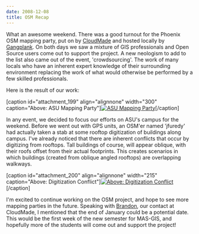 ```yaml
---
date: 2008-12-08
title: OSM Recap
---
```


What an awesome weekend. There was a good turnout for the Phoenix OSM mapping party, put on by [CloudMade](http://www.cloudmade.com/) and hosted locally by [Gangplank](http://gangplankhq.com/). On both days we saw a mixture of GIS professionals and Open Source users come out to support the project. A new neologism to add to the list also came out of the event, 'crowdsourcing'. <!-- more --> The work of many locals who have an inherent expert knowledge of their surrounding environment replacing the work of what would otherwise be performed by a few skilled professionals.

Here is the result of our work:

[caption id="attachment_199" align="alignnone" width="300" caption="Above: ASU Mapping Party"][![ASU Mapping Party](http://www.mkgeomatics.com/wordpress/wp-content/uploads/2008/12/export-300x225.png)](http://www.mkgeomatics.com/wordpress/wp-content/uploads/2008/12/export.png)[/caption]

In any event, we decided to focus our efforts on ASU's campus for the weekend. Before we went out with GPS units, an OSM'er named 'jfuredy' had actually taken a stab at some rooftop digitization of buildings along campus. I've already noticed that there are inherent conflicts that occur by digitizing from rooftops. Tall buildings of course, will appear oblique, with their roofs offset from their actual footprints. This creates scenarios in which buildings (created from oblique angled rooftops) are overlapping walkways.

[caption id="attachment_200" align="alignnone" width="215" caption="Above: Digitization Conflict"][![Above: Digitization Conflict](http://www.mkgeomatics.com/wordpress/wp-content/uploads/2008/12/picture-2.png)](http://www.mkgeomatics.com/wordpress/wp-content/uploads/2008/12/picture-2.png)[/caption]

I'm excited to continue working on the OSM project, and hope to see more mapping parties in the future. Speaking with [Brandon](http://cloudmade.com/team/brandon-aguirre), our contact at CloudMade, I mentioned that the end of January could be a potential date. This would be the first week of the new semester for MAS-GIS, and hopefully more of the students will come out and support the project!
